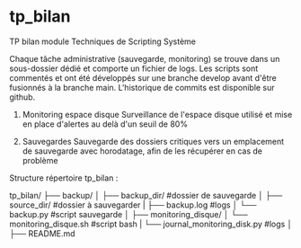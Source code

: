# tp_bilan
TP bilan module Techniques de Scripting Système

Chaque tâche administrative (sauvegarde, monitoring) se trouve dans un sous-dossier dédié et comporte un fichier de logs. Les scripts sont commentés et ont été développés sur une branche develop avant d'être fusionnés à la branche main. L'historique de commits est disponible sur github.

1. Monitoring espace disque
Surveillance de l'espace disque utilisé et mise en place d'alertes au delà d'un seuil de 80% 

2. Sauvegardes
Sauvegarde des dossiers critiques vers un emplacement de sauvegarde avec horodatage, afin de les récupérer en cas de problème

Structure répertoire tp_bilan : 

tp_bilan/
├── backup/
│   ├── backup_dir/           #dossier de sauvegarde
│   ├── source_dir/           #dossier à sauvegarder
|   ├── backup.log            #logs
│   └── backup.py             #script sauvegarde
│
├── monitoring_disque/
│   └── monitoring_disque.sh  #script bash
|   └── journal_monitoring_disk.py    #logs 
│
├── README.md

